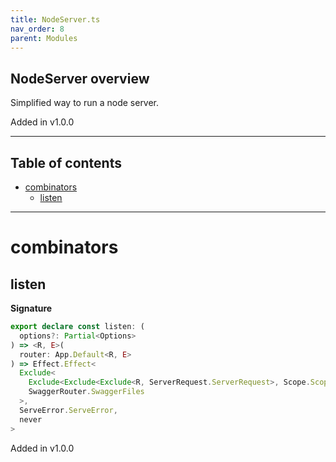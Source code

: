 ```yaml
---
title: NodeServer.ts
nav_order: 8
parent: Modules
---
```


## NodeServer overview

Simplified way to run a node server.

Added in v1.0.0

---

<h2 class="text-delta">Table of contents</h2>

- [combinators](#combinators)
  - [listen](#listen)

---

# combinators

## listen

**Signature**

```ts
export declare const listen: (
  options?: Partial<Options>
) => <R, E>(
  router: App.Default<R, E>
) => Effect.Effect<
  Exclude<
    Exclude<Exclude<Exclude<R, ServerRequest.ServerRequest>, Scope.Scope>, Server.Server | Platform.Platform>,
    SwaggerRouter.SwaggerFiles
  >,
  ServeError.ServeError,
  never
>
```

Added in v1.0.0
